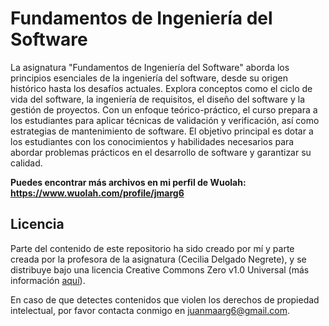 # Fundamentos de Ingeniería del Software

La asignatura "Fundamentos de Ingeniería del Software" aborda los principios esenciales de la ingeniería del software, desde su origen histórico hasta los desafíos actuales. Explora conceptos como el ciclo de vida del software, la ingeniería de requisitos, el diseño del software y la gestión de proyectos. Con un enfoque teórico-práctico, el curso prepara a los estudiantes para aplicar técnicas de validación y verificación, así como estrategias de mantenimiento de software. El objetivo principal es dotar a los estudiantes con los conocimientos y habilidades necesarios para abordar problemas prácticos en el desarrollo de software y garantizar su calidad.

**Puedes encontrar más archivos en mi perfil de Wuolah: https://www.wuolah.com/profile/jmarg6**

## Licencia

Parte del contenido de este repositorio ha sido creado por mí y parte creada por la profesora de la asignatura (Cecilia Delgado Negrete), y se distribuye bajo una licencia Creative Commons Zero v1.0 Universal (más información [aquí](https://github.com/juanmaarg6/FIS/blob/main/LICENSE)).

En caso de que detectes contenidos que violen los derechos de propiedad intelectual, por favor contacta conmigo en juanmaarg6@gmail.com.
